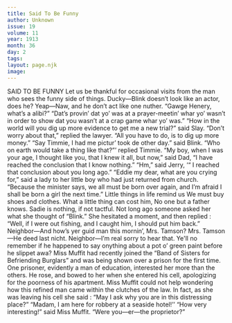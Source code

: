 ```yaml
---
title: Said To Be Funny
author: Unknown
issue: 19
volume: 11
year: 1913
month: 36
day: 2
tags:
layout: page.njk
image:
---
```

SAID TO BE FUNNY    Let us be thankful for occasional visits from the man who sees the funny side of things.    Ducky—Blink doesn’t look like an actor, does he?    Yeap—Naw, and he don’t act like one nuther.      “Gawge Henery, what’s a alibi?”   “Dat’s provin’ dat yo’ was at a prayer-meetin’ whar yo’ wasn’t in order to show dat you wasn’t at a crap game whar yo’ was.”       “How in the world will you dig up more evidence to get me a new trial?” said Slay.    “Don’t worry about that,” replied the lawyer. “All you have to do, is to dig up more money.”      “Say Timmie, I had me pictur’ took de other day.” said Blink.    “Who on earth would take a thing like that?”’ replied Timmie.       “My boy, when I was your age, I thought like you, that I knew it all, but now,” said Dad, “I have reached the conclusion that I know nothing.”    “Hm,” said Jerry, ‘“ I reached that conclusion about you long ago.”       “Eddie my dear, what are you crying for,” said a lady to her little boy who had just returned from church.    “Because the minister says, we all must be born over again, and I’m afraid I shall be born a girl the next time.”       Little things in life remind us    We must buy shoes and clothes.    What a little thing can cost him,    No one but a father knows.       Sadie is nothing, if not tactful. Not long ago someone asked her what she thought of “Blink.” She hesitated a moment, and then replied : “Well, if I were out fishing, and I caught him, I should put him back.”       Neighbor—And how’s yer guid man this mornin’, Mrs. Tamson?    Mrs. Tamson—He deed last nicht.    Neighbor—I’m real sorry to hear that. Ye'll no remember if he happened to say onything about a pot o’ green paint before he slippet awa?       Miss Muffit had recently joined the “Band of Sisters for Befriending Burglars” and was being shown over a prison for the first time. One prisoner, evidently a man of education, interested her more than the others. He rose, and bowed to her when she entered his cell, apologizing for the poorness of his apartment. Miss Muffit could not help wondering how this refined man came within the clutches of the law. In fact, as she was leaving his cell she said : “May I ask why you are in this distressing place?”    “Madam, I am here for robbery at a seaside hotel!’’    “How very interesting!” said Miss Muffit. “Were you—er—the proprietor?”


